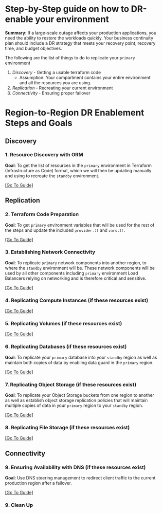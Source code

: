 # Step-by-Step guide on how to DR-enable your environment
**Summary**: If a large-scale outage affects your production applications, you need the ability to restore the workloads quickly. Your business continuity plan should include a DR strategy that meets your recovery point, recovery time, and budget objectives.

The following are the list of things to do to replicate your `primary` environment
1. _Discovery_ - Getting a usable terraform code
    - Assumption: Your compartment contains your entire environment and all the resources you are using.
2. _Replication_ - Recreating your current environment
3. _Connectivity_ - Ensuring proper failover


# Region-to-Region DR Enablement Steps and Goals
## Discovery
### 1. Resource Discovery with ORM

__Goal__: To get the list of resources in the `primary` environment in Terraform (Infrastructure as Code) format, which we will then be updating manually and using to recreate the `standby` environment.

[[Go To Guide]](./discovery/orm.md)

## Replication
### 2. Terraform Code Preparation

__Goal__: To get `primary` environment variables that will be used for the rest of the steps and update the included `provider.tf` and `vars.tf`.

[[Go To Guide]](./replication_prep/terraform_prep.md)

### 3. Establishing Network Connectivity

**Goal**: To replicate `primary` network components into another region, to where the `standby` environment will be. These network components will be used by all other components including `primary` environment Load Balancers relying on networking and is therefore critical and sensitive.

[[Go To Guide]](./network/replication.md)

### 4. Replicating Compute Instances (if these resources exist)

[[Go To Guide]](./compute/compute.md)

### 5. Replicating Volumes (if these resources exist)
[[Go To Guide]](./compute/compute.md)

### 6. Replicating Databases (if these resources exist)
**Goal**: To replicate your `primary` database into your `standby` region as well as maintain both copies of data by enabling data guard in the `primary` region.


[[Go To Guide]](./dataguard/replicating-dataguard.md)

### 7. Replicating Object Storage (if these resources exist)
**Goal**: To replicate your Object Storage buckets from one region to another as well as establish object storage replication policies that will maintain multiple copies of data in your `primary` region to your `standby` region.


[[Go To Guide]](./object_storage/replication.md)


### 8. Replicating File Storage (if these resources exist)
[[Go To Guide]](./fss/replicating-filestorage.md)


## Connectivity
### 9. Ensuring Availability with DNS (if these resources exist)
**Goal**: Use DNS steering management to redirect client traffic to the current production region after a failover.

[[Go To Guide]](./dns/connectivity.md)

### 9. Clean Up
